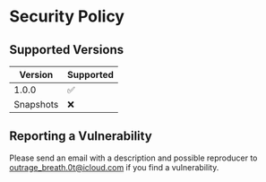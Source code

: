 # Security Policy

## Supported Versions

| Version   | Supported          |
|-----------|--------------------|
| 1.0.0     | :white_check_mark: |
| Snapshots | :x:                |

## Reporting a Vulnerability

Please send an email with a description and possible reproducer to outrage_breath.0t@icloud.com if you find a vulnerability.
